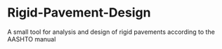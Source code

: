 # Rigid-Pavement-Design
A small tool for analysis and design of rigid pavements according to the AASHTO manual

